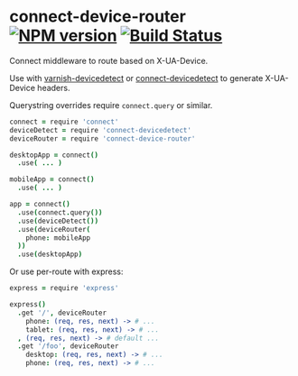 connect-device-router [![NPM version](https://badge.fury.io/js/connect-device-router.png)](http://badge.fury.io/js/connect-device-router) [![Build Status](https://travis-ci.org/goodeggs/connect-device-router.png)](https://travis-ci.org/goodeggs/connect-device-router)
==============

Connect middleware to route based on X-UA-Device.

Use with [varnish-devicedetect](https://github.com/varnish/varnish-devicedetect/) or [connect-devicedetect](https://github.com/goodeggs/connect-devicedetect) to generate X-UA-Device headers.

Querystring overrides require `connect.query` or similar.

```coffee
connect = require 'connect'
deviceDetect = require 'connect-devicedetect'
deviceRouter = require 'connect-device-router'

desktopApp = connect()
  .use( ... )

mobileApp = connect()
  .use( ... )

app = connect()
  .use(connect.query())
  .use(deviceDetect())
  .use(deviceRouter(
    phone: mobileApp
  ))
  .use(desktopApp)

```

Or use per-route with express:

``` coffee
express = require 'express'

express()
  .get '/', deviceRouter
    phone: (req, res, next) -> # ...
    tablet: (req, res, next) -> # ...
  , (req, res, next) -> # default ...
  .get '/foo', deviceRouter
    desktop: (req, res, next) -> # ...
    phone: (req, res, next) -> # ...
```
